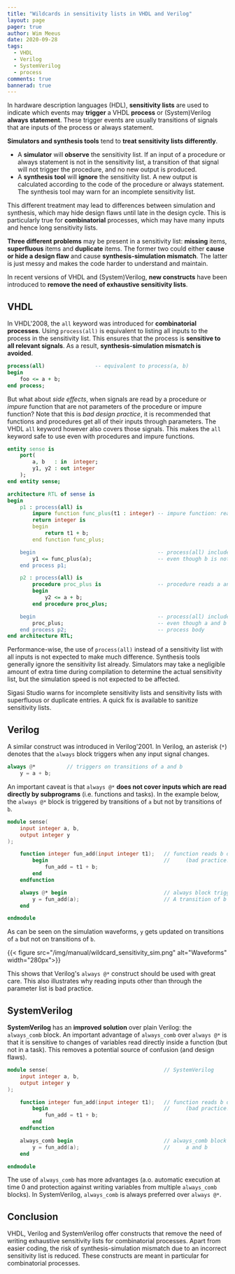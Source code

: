 ```yaml
---
title: "Wildcards in sensitivity lists in VHDL and Verilog"
layout: page 
pager: true
author: Wim Meeus
date: 2020-09-28
tags: 
  - VHDL
  - Verilog
  - SystemVerilog
  - process
comments: true
bannerad: true
---
```


In hardware description languages (HDL), **sensitivity lists** are used to indicate which events may **trigger** a VHDL **process** or (System)Verilog **always statement**.
These trigger events are usually transitions of signals that are inputs of the process or always statement.

**Simulators and synthesis tools** tend to **treat sensitivity lists differently**.
* A **simulator** will **observe** the sensitivity list. If an input of a procedure or always statement is not in the sensitivity list, a transition of that signal will not trigger the procedure, and no new output is produced.
* A **synthesis tool** will **ignore** the sensitivity list. A new output is calculated according to the code of the procedure or always statement. The synthesis tool may warn for an incomplete sensitivity list.

This different treatment may lead to differences between simulation
and synthesis, which may hide design flaws until late in the design
cycle. This is particularly true for **combinatorial** processes,
which may have many inputs and hence long sensitivity lists.

**Three different problems** may be present in a sensitivity list:
**missing** items, **superfluous** items and **duplicate** items. The
former two could either **cause or hide a design flaw** and cause
**synthesis-simulation mismatch**. The latter is just messy and makes
the code harder to understand and maintain.

In
recent versions of VHDL and (System)Verilog, **new constructs** have been
introduced to **remove the need of exhaustive sensitivity lists**.

## VHDL

In VHDL'2008, the `all` keyword was introduced for **combinatorial processes**. Using `process(all)` is equivalent to listing all inputs to the process in the sensitivity list.
This ensures that the process is **sensitive to all relevant signals**. As a result, **synthesis-simulation mismatch is avoided**.

```vhdl
process(all)                -- equivalent to process(a, b)
begin
    foo <= a + b;
end process;  
```

But what about *side effects*, when signals are read by a procedure or *impure* function that are not parameters of the procedure or impure function?
Note that this is *bad design practice*, it is recommended that functions and procedures get all of their inputs through parameters.
The VHDL `all` keyword however also covers those signals.
This makes the `all` keyword safe to use even with procedures and impure functions.

```vhdl
entity sense is
    port(
        a, b   : in  integer;
        y1, y2 : out integer
    );
end entity sense;

architecture RTL of sense is
begin
    p1 : process(all) is
        impure function func_plus(t1 : integer) -- impure function: reads `b` directly (bad practice!)
        return integer is
        begin
            return t1 + b;
        end function func_plus;

    begin                                       -- process(all) includes a and b
        y1 <= func_plus(a);                     -- even though b is not visible in the process body
    end process p1;

    p2 : process(all) is
        procedure proc_plus is                  -- procedure reads a and b directly (bad practice!)
        begin
            y2 <= a + b;
        end procedure proc_plus;

    begin                                       -- process(all) includes a and b
        proc_plus;                              -- even though a and b are not visible in the
    end process p2;                             -- process body
end architecture RTL;
```

Performance-wise, the use of `process(all)` instead of a sensitivity
list with all inputs is not expected to make much difference.
Synthesis tools generally ignore the sensitivity list
already. Simulators may take a negligible amount of extra time during
compilation to determine the actual sensitivity list, but the
simulation speed is not expected to be affected.

Sigasi Studio warns for incomplete sensitivity lists and sensitivity
lists with superfluous or duplicate entries. A quick fix is available
to sanitize sensitivity lists.

## Verilog

A similar construct was introduced in Verilog'2001. In Verilog, an asterisk (`*`) denotes that the `always` block triggers when any input signal changes.

```verilog
always @*          // triggers on transitions of a and b
    y = a + b;
```

An important caveat is that `always @*` **does not cover inputs which are read directly by subprograms** (i.e. functions and tasks). 
In the example below, the `always @*` block is triggered by transitions of `a` but not by transitions of `b`.


```verilog
module sense(
    input integer a, b,
    output integer y
);

    function integer fun_add(input integer t1);   // function reads b directly, not as a parameter
        begin                                     //     (bad practice!)
            fun_add = t1 + b;
        end
    endfunction

    always @* begin                               // always block triggers on transitions of a only
        y = fun_add(a);                           // A transition of b won't trigger an update of y!
    end

endmodule
```

As can be seen on the simulation waveforms, `y` gets updated on transitions of `a` but not on transitions of `b`.

{{< figure src="/img/manual/wildcard_sensitivity_sim.png" alt="Waveforms" width="280px">}}

This shows that Verilog's `always @*` construct should be used with great care.
This also illustrates why reading inputs other than through the parameter list is bad practice.


## SystemVerilog

**SystemVerilog** has an **improved solution** over plain Verilog: the
`always_comb` block.  An important advantage of `always_comb` over
`always @*` is that it is sensitive to changes of variables read
directly inside a function (but not in a task).  This removes a
potential source of confusion (and design flaws).

```verilog
module sense(                                     // SystemVerilog
    input integer a, b,
    output integer y
);

    function integer fun_add(input integer t1);   // function reads b directly, not as a parameter
        begin                                     //     (bad practice!)
            fun_add = t1 + b;
        end
    endfunction

    always_comb begin                             // always_comb block triggers on transitions of
        y = fun_add(a);                           //     a and b
    end

endmodule
```

The use of `always_comb` has more advantages (a.o. automatic execution
at time 0 and protection against writing variables from multiple
`always_comb` blocks). In SystemVerilog, `always_comb` is always
preferred over `always @*`.

## Conclusion

VHDL, Verilog and SystemVerilog offer constructs that remove the need of writing exhaustive sensitivity lists for combinatorial processes.
Apart from easier coding, the risk of synthesis-simulation mismatch due to an incorrect sensitivity list is reduced.
These constructs are meant in particular for combinatorial processes.